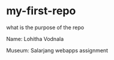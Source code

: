 # my-first-repo
what is the purpose of the repo

Name: Lohitha Vodnala

Museum: Salarjang
webapps assignment